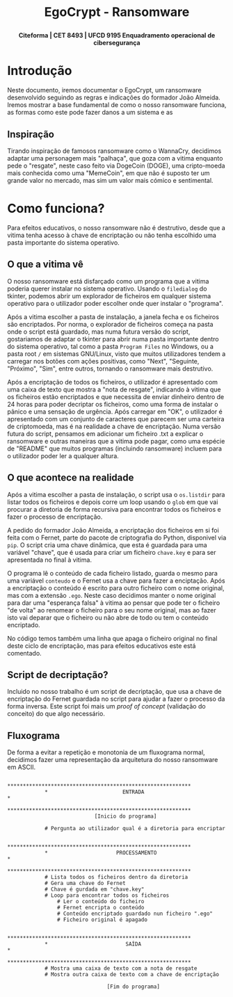 # <p align=center>EgoCrypt - Ransomware
**<p align=center>Citeforma | CET 8493 | UFCD 9195 Enquadramento operacional de cibersegurança**

# Introdução
Neste documento, iremos documentar o EgoCrypt, um ransomware desenvolvido seguindo as regras e indicações do formador João Almeida. Iremos mostrar a base fundamental de como o nosso ransomware funciona, as formas como este pode fazer danos a um sistema e as 

## Inspiração
Tirando inspiração de famosos ransomware como o WannaCry, decidimos adaptar uma personagem mais "palhaça", que goza com a vitima enquanto pede o "resgate", neste caso feito via DogeCoin (DOGE), uma cripto-moeda mais conhecida como uma "MemeCoin", em que não é suposto ter um grande valor no mercado, mas sim um valor mais cómico e sentimental.

# Como funciona?
Para efeitos educativos, o nosso ransomware não é destrutivo, desde que a vitima tenha acesso à chave de encriptação ou não tenha escolhido uma pasta importante do sistema operativo.

## O que a vitima vê
O nosso ransomware está disfarçado como um programa que a vitima poderia querer instalar no sistema operativo. Usando o `filedialog` do tkinter, podemos abrir um explorador de ficheiros em qualquer sistema operativo para o utilizador poder escolher onde quer instalar o "programa".

Após a vitima escolher a pasta de instalação, a janela fecha e os ficheiros são encriptados. Por norma, o explorador de ficheiros começa na pasta onde o script está guardado, mas numa futura versão do script, gostariamos de adaptar o tkinter para abrir numa pasta importante dentro do sistema operativo, tal como a pasta `Program Files` no Windows, ou a pasta root `/` em sistemas GNU/Linux, visto que muitos utilizadores tendem a carregar nos botões com ações positivas, como "Next", "Seguinte, "Próximo", "Sim", entre outros, tornando o ransomware mais destrutivo.

Após a encriptação de todos os ficheiros, o utilizador é apresentado com uma caixa de texto que mostra a "nota de resgate", indicando à vitima que os ficheiros estão encriptados e que necessita de enviar dinheiro dentro de 24 horas para poder decriptar os ficheiros, como uma forma de instalar o pânico e uma sensação de urgência. Após carregar em "OK", o utilizador é apresentado com um conjunto de caracteres que parecem ser uma carteira de criptomoeda, mas é na realidade a chave de encriptação. Numa versão futura do script, pensamos em adicionar um ficheiro .txt a explicar o ransomware e outras maneiras que a vitima pode pagar, como uma espécie de "README" que muitos programas (incluindo ransomware) incluem para o utilizador poder ler a qualquer altura.

## O que acontece na realidade
Após a vitima escolher a pasta de instalação, o script usa o `os.listdir` para listar todos os ficheiros e depois corre um loop usando o `glob` em que vai procurar a diretoria de forma recursiva para encontrar todos os ficheiros e fazer o processo de encriptação.

A pedido do formador João Almeida, a encriptação dos ficheiros em si foi feita com o Fernet, parte do pacote de criptografia do Python, disponivel via `pip`. O script cria uma chave dinâmica, que esta é guardada para uma variável "chave", que é usada para criar um ficheiro `chave.key` e para ser apresentada no final à vitima.

O programa lê o conteúdo de cada ficheiro listado, guarda o mesmo para uma variável `conteudo` e o Fernet usa a chave para fazer a enciptação. Após a encriptação o conteúdo é escrito para outro ficheiro com o nome original, mas com a extensão `.ego`. Neste caso decidimos manter o nome original para dar uma "esperança falsa" à vitima ao pensar que pode ter o ficheiro "de volta" ao renomear o ficheiro para o seu nome original, mas ao fazer isto vai deparar que o ficheiro ou não abre de todo ou tem o conteúdo encriptado.

No código temos também uma linha que apaga o ficheiro original no final deste ciclo de encriptação, mas para efeitos educativos este está comentado.

## Script de decriptação?
Incluido no nosso trabalho é um script de decriptação, que usa a chave de encriptação do Fernet guardada no script para ajudar a fazer o processo da forma inversa. Este script foi mais um *proof of concept* (validação do conceito) do que algo necessário.

## Fluxograma
De forma a evitar a repetição e monotonia de um fluxograma normal, decidimos fazer uma representação da arquitetura do nosso ransomware em ASCII.

                ***********************************************************
                *                        ENTRADA                          *
                ***********************************************************
                                [Inicio do programa]

                # Pergunta ao utilizador qual é a diretoria para encriptar

                ***********************************************************
                *                      PROCESSAMENTO                      *
                ***********************************************************
                # Lista todos os ficheiros dentro da diretoria
                # Gera uma chave do Fernet
                # Chave é gurdada em "chave.key"
                # Loop para encontrar todos os ficheiros
                    # Ler o conteúdo do ficheiro
                    # Fernet encripta o conteúdo
                    # Conteúdo encriptado guardado nun ficheiro ".ego"
                    # Ficheiro original é apagado
                                            
                ***********************************************************
                *                         SAÍDA                           *
                ***********************************************************
                # Mostra uma caixa de texto com a nota de resgate
                # Mostra outra caixa de texto com a chave de encriptação

                                    [Fim do programa]